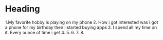 # Heading 
1.My favorite hobby is playing on my phone
2. How i got interested was i got a phone for my birthday then i started buying apps 
3. I spend all my time on it. Every ounce of time i get 
4.
5.
6.
7.
8.
